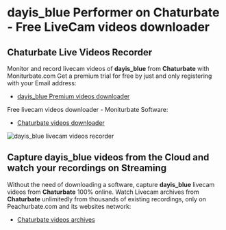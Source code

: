 # dayis_blue Performer on Chaturbate - Free LiveCam videos downloader

## Chaturbate Live Videos Recorder

Monitor and record livecam videos of **dayis_blue** from **Chaturbate** with Moniturbate.com
Get a premium trial for free by just and only registering with your Email address:
* [dayis_blue Premium videos downloader](https://moniturbate.com/request-demo-licence-key.html)

Free livecam videos downloader - Moniturbate Software:
* [Chaturbate videos downloader](https://moniturbate.com/moniturbate-download-software.html)

![dayis_blue livecam videos recorder](https://peachurnet.com/templates/moniturbate-software.png)


## Capture dayis_blue videos from the Cloud and watch your recordings on Streaming

Without the need of downloading a software, capture **dayis_blue** livecam videos from **Chaturbate** 100% online.
Watch Livecam archives from **Chaturbate** unlimitedly from thousands of existing recordings, only on Peachurbate.com and its websites network:
* [Chaturbate videos archives](https://peachurnet.com/)